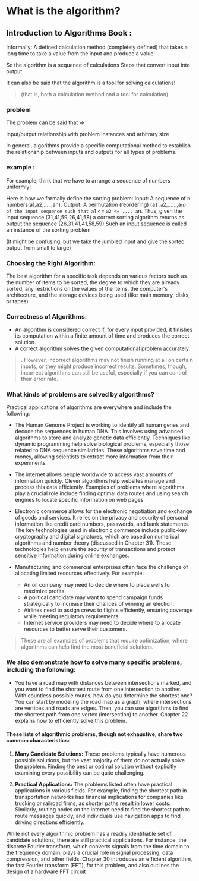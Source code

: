 # What is the algorithm?

## Introduction to Algorithms Book :

Informally:
A defined calculation method (completely defined) that takes a long time to take a value from the input and produce a value!

So the algorithm is a sequence of calculations
Steps that convert input into output

It can also be said that the algorithm is a tool for solving calculations!

> (that is, both a calculation method and a tool for calculation)

### problem
The problem can be said that =>

Input/output relationship with problem instances and arbitrary size

In general, algorithms provide a specific computational method to establish the relationship between inputs and outputs for all types of problems. 


### example :
For example, think that we have to arrange a sequence of numbers uniformly!

Here is how we formally define the sorting problem:
Input: A sequence of n numbers(a1,a2,.....,an).
Output: A permutation (reordering) (a`1,a`2,......,a`n) of the input sequence such
that a`1 <= a`2 <= .... a`n.
Thus, given the input sequence (31,41,59,26,41,58) a correct sorting algorithm
returns as output the sequence (26,31,41,41,58,59) Such an input sequence is called an instance of the sorting problem

(It might be confusing, but we take the jumbled input and give the sorted output from small to large)


### **Choosing the Right Algorithm:**
The best algorithm for a specific task depends on various factors such as the number of items to be sorted, the degree to which they are already sorted, any restrictions on the values of the items, the computer's architecture, and the storage devices being used (like main memory, disks, or tapes).


### **Correctness of Algorithms:**
- An algorithm is considered correct if, for every input provided, it finishes its computation within a finite amount of time and produces the correct solution.
- A correct algorithm solves the given computational problem accurately. 

> . However, incorrect algorithms may not finish running at all on certain inputs, or they might produce incorrect results. Sometimes, though, incorrect algorithms can still be useful, especially if you can control their error rate.

### What kinds of problems are solved by algorithms?

Practical applications of algorithms are everywhere and include the following:

- The Human Genome Project is working to identify all human genes and decode the sequences in human DNA. This involves using advanced algorithms to store and analyze genetic data efficiently. Techniques like dynamic programming help solve biological problems, especially those related to DNA sequence similarities. These algorithms save time and money, allowing scientists to extract more information from their experiments.

- The internet allows people worldwide to access vast amounts of information quickly. Clever algorithms help websites manage and process this data efficiently. Examples of problems where algorithms play a crucial role include finding optimal data routes and using search engines to locate specific information on web pages


- Electronic commerce allows for the electronic negotiation and exchange of goods and services. It relies on the privacy and security of personal information like credit card numbers, passwords, and bank statements. The key technologies used in electronic commerce include public-key cryptography and digital signatures, which are based on numerical algorithms and number theory (discussed in Chapter 31). These technologies help ensure the security of transactions and protect sensitive information during online exchanges.


- Manufacturing and commercial enterprises often face the challenge of allocating limited resources effectively. For example:
  - An oil company may need to decide where to place wells to maximize profits.
  - A political candidate may want to spend campaign funds strategically to increase their chances of winning an election.
  - Airlines need to assign crews to flights efficiently, ensuring coverage while meeting regulatory requirements.
  - Internet service providers may need to decide where to allocate resources to better serve their customers.
> These are all examples of problems that require optimization, where algorithms can help find the most beneficial solutions.


### We also demonstrate how to solve many specific problems, including the following:

- You have a road map with distances between intersections marked, and you want to find the shortest route from one intersection to another. With countless possible routes, how do you determine the shortest one? You can start by modeling the road map as a graph, where intersections are vertices and roads are edges. Then, you can use algorithms to find the shortest path from one vertex (intersection) to another. Chapter 22 explains how to efficiently solve this problem.


#### **These lists of algorithmic problems, though not exhaustive, share two common characteristics:**

1. **Many Candidate Solutions:** These problems typically have numerous possible solutions, but the vast majority of them do not actually solve the problem. Finding the best or optimal solution without explicitly examining every possibility can be quite challenging.

2. **Practical Applications:** The problems listed often have practical applications in various fields. For example, finding the shortest path in transportation networks has financial implications for companies like trucking or railroad firms, as shorter paths result in lower costs. Similarly, routing nodes on the internet need to find the shortest path to route messages quickly, and individuals use navigation apps to find driving directions efficiently.

While not every algorithmic problem has a readily identifiable set of candidate solutions, there are still practical applications. For instance, the discrete Fourier transform, which converts signals from the time domain to the frequency domain, plays a crucial role in signal processing, data compression, and other fields. Chapter 30 introduces an efficient algorithm, the fast Fourier transform (FFT), for this problem, and also outlines the design of a hardware FFT circuit